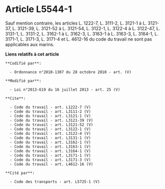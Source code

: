 # Article L5544-1

Sauf mention contraire, les articles L. 1222-7, 
L. 3111-2, L. 3121-1 à L. 3121-37, L. 3121-39, L. 3121-52 à L. 3121-54, L. 3122-1, 
L. 3122-4 à L. 3122-47, L. 3131-1, L. 3131-2, L. 3162-1 à L. 3162-3, L. 3163-1 à L. 3163-3, 
L. 3164-1, L. 3171-1, 
L. 3171-3, L. 3171-4 et L. 4612-16 du code du travail ne sont pas applicables aux marins.

**Liens relatifs à cet article**

	**Codifié par**:

	  - Ordonnance n°2010-1307 du 28 octobre 2010 - art. (V)

	**Modifié par**:

	  - Loi n°2013-619 du 16 juillet 2013 - art. 25 (V)

	**Cite**:

	  - Code du travail - art. L1222-7 (V)
	  - Code du travail - art. L3111-2 (V)
	  - Code du travail - art. L3121-1 (V)
	  - Code du travail - art. L3121-39 (V)
	  - Code du travail - art. L3121-52 (V)
	  - Code du travail - art. L3122-1 (V)
	  - Code du travail - art. L3122-4 (V)
	  - Code du travail - art. L3131-1 (V)
	  - Code du travail - art. L3162-1 (V)
	  - Code du travail - art. L3163-1 (V)
	  - Code du travail - art. L3164-1 (V)
	  - Code du travail - art. L3171-1 (V)
	  - Code du travail - art. L3171-3 (V)
	  - Code du travail - art. L4612-16 (V)

	**Cité par**:

	  - Code des transports - art. L5725-1 (V)
